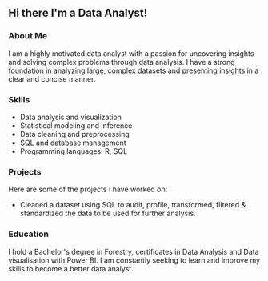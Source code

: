 ## Hi there I'm a Data Analyst!

### About Me

I am a highly motivated data analyst with a passion for uncovering insights and solving complex problems through data analysis. I have a strong foundation in analyzing large, complex datasets and presenting insights in a clear and concise manner.

### Skills

- Data analysis and visualization
- Statistical modeling and inference
- Data cleaning and preprocessing
- SQL and database management
- Programming languages: R, SQL

### Projects

Here are some of the projects I have worked on:

- Cleaned a dataset using SQL to audit, profile, transformed, filtered & standardized the data to be used for further analysis.

### Education

I hold a Bachelor's degree in Forestry, certificates in Data Analysis and Data visualisation with Power BI. I am constantly seeking to learn and improve my skills to become a better data analyst.
<!--
**Rayjolasun/Rayjolasun** is a ✨ _special_ ✨ repository because its `README.md` (this file) appears on your GitHub profile.

Here are some ideas to get you started:

- 🔭 I’m currently working on ...
- 🌱 I’m currently learning ...
- 👯 I’m looking to collaborate on ...
- 🤔 I’m looking for help with ...
- 💬 Ask me about ...
- 📫 How to reach me: ...
- 😄 Pronouns: ...
- ⚡ Fun fact: ...
-->
